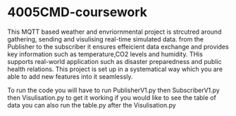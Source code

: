 # 4005CMD-coursework

This MQTT based weather and envriornmental project is strcutred around gathering, sending and visulising real-time simulated data. from the Publisher to the subscriber it ensures effeicient data exchange
and provides key information such as temperature,CO2 levels and humidity. THis supports real-world application such as disaster preparedness and public health relations. This project is set up in a systematical way 
which you are able to add new features into it seamlessly.

To run the code you will have to run PublisherV1.py then SubscriberV1.py then Visulisation.py to get it working if you would like to see the table of data you can also run the table.py after the Visulisation.py
